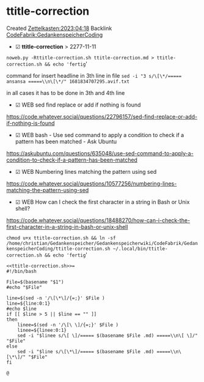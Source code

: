 # ttitle-correction
Created [Zettelkasten:2023:04:18]()
Backlink [CodeFabrik:GedankenspeicherCoding](../GedankenspeicherCoding.md)

* ☑ **ttitle-correction**   >  2277-11-11




``noweb.py -Rttitle-correction.sh ttitle-correction.md > ttitle-correction.sh && echo 'fertig``'

command for insert headline in 3th line in file 
``sed -i "3 s/\[\*/===== ansansa =====\\n\[\*/" 1681834707295.avif.txt``

in all cases it has to be done in 3th and 4th line


* ☑ WEB sed find replace or add if nothing is found 

 <https://code.whatever.social/questions/22796157/sed-find-replace-or-add-if-nothing-is-found>

* ☑ WEB bash - Use sed command to apply a condition to check if a pattern has been matched - Ask Ubuntu 

 <https://askubuntu.com/questions/635048/use-sed-command-to-apply-a-condition-to-check-if-a-pattern-has-been-matched>

* ☑ WEB Numbering lines matching the pattern using sed 

 <https://code.whatever.social/questions/10577256/numbering-lines-matching-the-pattern-using-sed>

* ☑ WEB How can I check the first character in a string in Bash or Unix shell? 

 <https://code.whatever.social/questions/18488270/how-can-i-check-the-first-character-in-a-string-in-bash-or-unix-shell>


``chmod u+x ttitle-correction.sh && ln -sf /home/christian/Gedankenspeicher/Gedankenspeicherwiki/CodeFabrik/GedankenspeicherCoding/ttitle-correction.sh ~/.local/bin/ttitle-correction.sh && echo 'fertig``'

```sweave
<<ttitle-correction.sh>>=
#!/bin/bash

File=$(basename "$1")
#echo "$File"

line=$(sed -n '/\[\*\]/{=;}' $File )
line=${line:0:1}
#echo $line
if [[ $line > 5 || $line == "" ]]
then
    linee=$(sed -n '/\[\ \]/{=;}' $File )
    linee=${linee:0:1}
    sed -i "$linee s/\[ \]/===== $(basename $File .md) =====\\n\[ \]/" "$File"
else
    sed -i "$line s/\[\*\]/===== $(basename $File .md) =====\\n\[\*\]/" "$File"
fi

@

```

